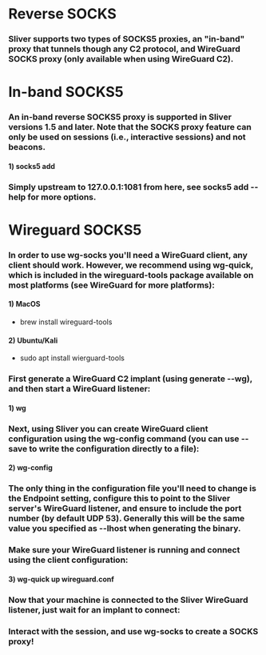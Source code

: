 # Reverse SOCKS

### Sliver supports two types of SOCKS5 proxies, an "in-band" proxy that tunnels though any C2 protocol, and WireGuard SOCKS proxy (only available when using WireGuard C2).

# In-band SOCKS5

### An in-band reverse SOCKS5 proxy is supported in Sliver versions 1.5 and later. Note that the SOCKS proxy feature can only be used on sessions (i.e., interactive sessions) and not beacons.

#### 1) socks5 add

### Simply upstream to 127.0.0.1:1081 from here, see socks5 add --help for more options.

# Wireguard SOCKS5

### In order to use wg-socks you'll need a WireGuard client, any client should work. However, we recommend using wg-quick, which is included in the wireguard-tools package available on most platforms (see WireGuard for more platforms):

#### 1) MacOS

 - brew install wireguard-tools

#### 2) Ubuntu/Kali

 - sudo apt install wierguard-tools

### First generate a WireGuard C2 implant (using generate --wg), and then start a WireGuard listener:

#### 1) wg

### Next, using Sliver you can create WireGuard client configuration using the wg-config command (you can use --save to write the configuration directly to a file):

#### 2) wg-config

### The only thing in the configuration file you'll need to change is the Endpoint setting, configure this to point to the Sliver server's WireGuard listener, and ensure to include the port number (by default UDP 53). Generally this will be the same value you specified as --lhost when generating the binary.

### Make sure your WireGuard listener is running and connect using the client configuration:

#### 3) wg-quick up wireguard.conf

### Now that your machine is connected to the Sliver WireGuard listener, just wait for an implant to connect:

### Interact with the session, and use wg-socks to create a SOCKS proxy!

